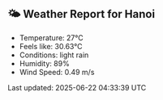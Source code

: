 <!-- WEATHER-START -->
## 🌤 Weather Report for Hanoi

- Temperature: 27°C
- Feels like: 30.63°C
- Conditions: light rain
- Humidity: 89%
- Wind Speed: 0.49 m/s

Last updated: 2025-06-22 04:33:39 UTC
<!-- WEATHER-END -->
